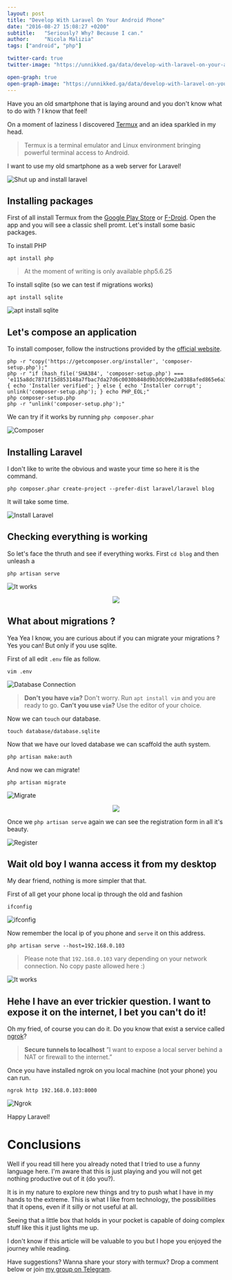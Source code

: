 ```yaml
---
layout: post
title: "Develop With Laravel On Your Android Phone"
date: "2016-08-27 15:08:27 +0200"
subtitle:   "Seriously? Why? Because I can."
author:     "Nicola Malizia"
tags: ["android", "php"]

twitter-card: true
twitter-image: "https://unnikked.ga/data/develop-with-laravel-on-your-android-phone/social-cover.png"

open-graph: true
open-graph-image: "https://unnikked.ga/data/develop-with-laravel-on-your-android-phone/social-cover.png"
---
```


Have you an old smartphone that is laying around and you don't know what to do with ? I know that feel!

On a moment of laziness I discovered [Termux](https://termux.com) and an idea sparkled in my head.

> Termux is a terminal emulator and Linux environment bringing powerful terminal access to Android.

I want to use my old smartphone as a web server for Laravel!

![Shut up and install laravel](/data/develop-with-laravel-on-your-android-phone/shut-up-install-laravel.jpg)

## Installing packages

First of all install Termux from the [Google Play Store](https://play.google.com/store/apps/details?id=com.termux) or [F-Droid](https://f-droid.org/repository/browse/?fdfilter=termux&fdid=com.termux). Open the app and you will see a classic shell promt. Let's install some basic packages.

To install PHP

```
apt install php
```

> At the moment of writing is only available php5.6.25

To install sqlite (so we can test if migrations works)

```
apt install sqlite
```

![apt install sqlite](/data/develop-with-laravel-on-your-android-phone/apt-install-sqlite.jpg)

## Let's compose an application

To install composer, follow the instructions provided by the [official website](https://getcomposer.org/download/).

```
php -r "copy('https://getcomposer.org/installer', 'composer-setup.php');"
php -r "if (hash_file('SHA384', 'composer-setup.php') === 'e115a8dc7871f15d853148a7fbac7da27d6c0030b848d9b3dc09e2a0388afed865e6a3d6b3c0fad45c48e2b5fc1196ae') { echo 'Installer verified'; } else { echo 'Installer corrupt'; unlink('composer-setup.php'); } echo PHP_EOL;"
php composer-setup.php
php -r "unlink('composer-setup.php');"
```

We can try if it works by running `php composer.phar`

![Composer](/data/develop-with-laravel-on-your-android-phone/composer.jpg)

## Installing Laravel

I don't like to write the obvious and waste your time so here it is the command.

```
php composer.phar create-project --prefer-dist laravel/laravel blog
```
It will take some time.

![Install Laravel](/data/develop-with-laravel-on-your-android-phone/install-laravel.jpg)

## Checking everything is working

So let's face the thruth and see if everything works. First `cd blog` and then unleash a

```
php artisan serve
```

![It works](/data/develop-with-laravel-on-your-android-phone/it-works.jpg)

<p align="center"><img src="/data/develop-with-laravel-on-your-android-phone/it-works-obama.jpg"></p>

## What about migrations ?

Yea Yea I know, you are curious about if you can migrate your migrations ? Yes you can! But only if you use sqlite.

First of all edit `.env` file as follow.

```
vim .env
```

![Database Connection](/data/develop-with-laravel-on-your-android-phone/db-connection.jpg)


> **Don't you have `vim`?** Don't worry. Run `apt install vim` and you are ready to go.
> **Can't you use `vim`?** Use the editor of your choice.

Now we can `touch` our database.

```
touch database/database.sqlite
```

Now that we have our loved database we can scaffold the auth system.

```
php artisan make:auth
```

And now we can migrate!

```
php artisan migrate
```

![Migrate](/data/develop-with-laravel-on-your-android-phone/migrate.jpg)

<p align="center"><img src="/data/develop-with-laravel-on-your-android-phone/migrations.jpg"></p>


Once we `php artisan serve` again we can see the registration form in all it's beauty.

![Register](/data/develop-with-laravel-on-your-android-phone/register.jpg)

## Wait old boy I wanna access it from my desktop

My dear friend, nothing is more simpler that that.

First of all get your phone local ip through the old and fashion

```
ifconfig
```
![ifconfig](/data/develop-with-laravel-on-your-android-phone/ifconfig.jpg)

Now remember the local ip of you phone and `serve` it on this address.

```
php artisan serve --host=192.168.0.103
```

> Please note that `192.168.0.103` vary depending on your network connection. No copy paste allowed here :)

![It works](/data/develop-with-laravel-on-your-android-phone/it-works-on-desktop.png)

## Hehe I have an ever trickier question. I want to expose it on the internet, I bet you can't do it!

Oh my fried, of course you can do it. Do you know that exist a service called [ngrok](https://ngrok.com/)?

> **Secure tunnels to localhost**
”I want to expose a local server behind a NAT or firewall to the internet.”

Once you have installed ngrok on you local machine (not your phone) you can run.

```
ngrok http 192.168.0.103:8000
```

![Ngrok](/data/develop-with-laravel-on-your-android-phone/ngrok.png)

Happy Laravel!

# Conclusions

Well if you read till here you already noted that I tried to use a funny language here. I'm aware that this is just playing and you will not get nothing productive out of it (do you?).

It is in my nature to explore new things and try to push what I have in my hands to the extreme. This is what I like from technology, the possibilities that it opens, even if it silly or not useful at all.

Seeing that a little box that holds in your pocket is capable of doing complex stuff like this it just lights me up.

I don't know if this article will be valuable to you but I hope you enjoyed the journey while reading.

Have suggestions? Wanna share your story with termux? Drop a comment below or join [my group on Telegram](https://telegram.me/joinchat/AEis8D1UWPDa9sdeyzJQ6w).
